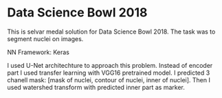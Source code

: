 # Data Science Bowl 2018
This is selvar medal solution for Data Science Bowl 2018.
The task was to segment nuclei on images.

NN Framework: Keras

I used U-Net architechture to approach this problem. Instead of encoder part I used transfer learning with VGG16 pretrained model.
I predicted 3 chanell mask: [mask of nuclei, contour of nuclei, inner of nuclei]. 
Then I used watershed transform with predicted inner part as marker.
